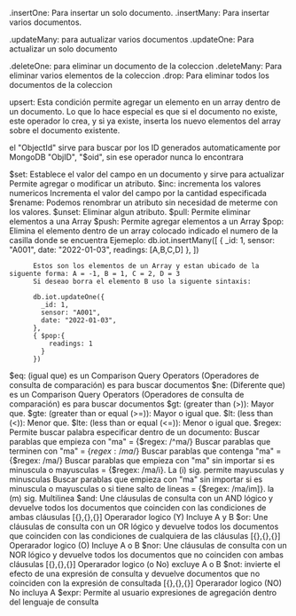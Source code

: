 .insertOne: Para insertar un solo documento.
.insertMany: Para insertar varios documentos.

.updateMany: para autualizar varios documentos
.updateOne: Para actualizar un solo documento

.deleteOne: para eliminar un documento de la coleccion
.deleteMany: Para eliminar varios elementos de la coleccion
.drop: Para eliminar todos los documentos de la coleccion

upsert: Esta condición permite agregar un elemento en un array dentro de un documento. Lo que lo hace especial es que si el documento no existe, este operador lo crea, y si ya existe,  inserta los nuevo elementos del array sobre el documento existente.


el "ObjectId" sirve para buscar por los ID generados automaticamente por MongoDB "ObjID", "$oid", sin ese operador nunca lo encontrara


$set:     Establece el valor del campo en un documento y sirve para actualizar
          Permite agregar o modificar un atributo.
$inc:     incrementa los valores numericos Incrementa el valor del campo por la cantidad especificada
$rename:  Podemos renombrar un atributo sin necesidad de meterme con los valores.
$unset:   Eliminar algun atributo.
$pull:    Permite eliminar elementos a una Array
$push:    Permite agregar elementos a un Array
$pop:     Elimina el elemento dentro de un array colocado indicado el numero de la casilla donde se encuentra
          Ejemeplo:
          db.iot.insertMany([
            { _id: 1, sensor: "A001", date: "2022-01-03", readings: [A,B,C,D] },
          ])

          Estos son los elementos de un Array y estan ubicado de la siguente forma: A = -1, B = 1, C = 2, D = 3
          Si deseao borra el elemento B uso la siguente sintaxis:

          db.iot.updateOne({
            _id: 1,
            sensor: "A001",
            date: "2022-01-03",
          },
          { $pop:{
              readings: 1
            }
          })

$eq:      (igual que) es un Comparison Query Operators (Operadores de consulta de comparación) es para buscar documentos
$ne:      (Diferente que) es un Comparison Query Operators (Operadores de consulta de comparación) es para buscar documentos
$gt:      (greater than (>)): Mayor que.
$gte:     (greater than or equal (>=)): Mayor o igual que.
$lt:      (less than (<)): Menor que.
$lte:     (less than or equal (<=)): Menor o igual que.
$regex:   Permite buscar palabra especificar dentro de un documento:
          Buscar parablas que empieza con "ma" = {$regex: /^ma/}
          Buscar parablas que terminen con "ma" = {$regex: /ma$/}
          Buscar parablas que contenga "ma" = {$regex: /ma/}
          Buscar parablas que empieza con "ma" sin importar si es minuscula o mayusculas = {$regex: /ma/i}. La (i) sig. permite mayusculas y minusculas
          Buscar parablas que empieza con "ma" sin importar si es minuscula o mayusculas o si tiene salto de lineas = {$regex: /ma/im]}. la (m) sig. Multilinea
$and:     Une cláusulas de consulta con un AND lógico y devuelve todos los documentos que coinciden con las condiciones de ambas cláusulas
          [{},{},{}] Operarador logico (Y) Incluye A y B
$or:      Une cláusulas de consulta con un OR lógico y devuelve todos los documentos que coinciden con las condiciones de cualquiera de las cláusulas
          [{},{},{}] Operarador logico (O) Incluye A o B
$nor:     Une cláusulas de consulta con un NOR lógico y devuelve todos los documentos que no coinciden con ambas cláusulas
          [{},{},{}] Operarador logico (o No) excluye A o B
$not:     invierte el efecto de una expresión de consulta y devuelve documentos que no coinciden con la expresión de consultada
          [{},{},{}] Operarador logico (NO) No incluya A
$expr:    Permite al usuario expresiones de agregación dentro del lenguaje de consulta

